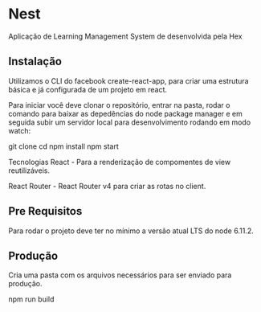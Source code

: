 # Nest
Aplicação de Learning Management System de desenvolvida pela Hex

## Instalação
Utilizamos o CLI do facebook create-react-app, para criar uma estrutura básica e já configurada de um projeto em react.

Para iniciar você deve clonar o repositório, entrar na pasta, rodar o comando para baixar as depedências do node package manager e em seguida subir um servidor local para desenvolvimento rodando em modo watch:

git clone 
cd 
npm install
npm start

Tecnologias
React - Para a renderização de compomentes de view reutilizáveis.

React Router - React Router v4 para criar as rotas no client.

## Pre Requisitos
Para rodar o projeto deve ter no mínimo a versão atual LTS do node 6.11.2.

## Produção
Cria uma pasta com os arquivos necessários para ser enviado para produção.

npm run build

